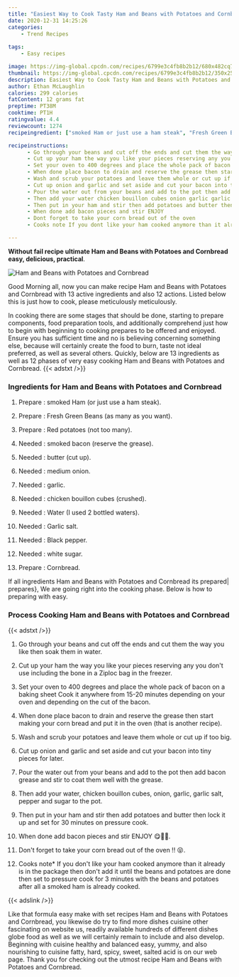 ```yaml
---
title: "Easiest Way to Cook Tasty Ham and Beans with Potatoes and Cornbread"
date: 2020-12-31 14:25:26
categories:
    - Trend Recipes
    
tags:
    - Easy recipes

image: https://img-global.cpcdn.com/recipes/6799e3c4fb8b2b12/680x482cq70/ham-and-beans-with-potatoes-and-cornbread-recipe-main-photo.jpg
thumbnail: https://img-global.cpcdn.com/recipes/6799e3c4fb8b2b12/350x250cq70/ham-and-beans-with-potatoes-and-cornbread-recipe-main-photo.jpg
description: Easiest Way to Cook Tasty Ham and Beans with Potatoes and Cornbread with 13 ingredients and 12 stages of easy cooking.
author: Ethan McLaughlin
calories: 299 calories
fatContent: 12 grams fat
preptime: PT38M
cooktime: PT1H
ratingvalue: 4.4
reviewcount: 1274
recipeingredient: ["smoked Ham or just use a ham steak", "Fresh Green Beans as many as you want", "Red potatoes not too many", "smoked bacon reserve the grease", "butter cut up", "medium onion", "garlic", "chicken bouillon cubes crushed", "Water I used 2 bottled waters", "Garlic salt", "Black pepper", "white sugar", "Cornbread"]

recipeinstructions: 
      - Go through your beans and cut off the ends and cut them the way you like then soak them in water 
      - Cut up your ham the way you like your pieces reserving any you dont use including the bone in a Ziploc bag in the freezer 
      - Set your oven to 400 degrees and place the whole pack of bacon on a baking sheet Cook it anywhere from 1520 minutes depending on your oven and depending on the cut of the bacon 
      - When done place bacon to drain and reserve the grease then start making your corn bread and put it in the oven that is another recipe 
      - Wash and scrub your potatoes and leave them whole or cut up if too big 
      - Cut up onion and garlic and set aside and cut your bacon into tiny pieces for later 
      - Pour the water out from your beans and add to the pot then add bacon grease and stir to coat them well with the grease 
      - Then add your water chicken bouillon cubes onion garlic garlic salt pepper and sugar to the pot 
      - Then put in your ham and stir then add potatoes and butter then lock it up and set for 30 minutes on pressure cook 
      - When done add bacon pieces and stir ENJOY  
      - Dont forget to take your corn bread out of the oven   
      - Cooks note If you dont like your ham cooked anymore than it already is in the package then dont add it until the beans and potatoes are done then set to pressure cook for 3 minutes with the beans and potatoes after all a smoked ham is already cooked

---
```




**Without fail recipe ultimate Ham and Beans with Potatoes and Cornbread easy, delicious, practical**. 


![Ham and Beans with Potatoes and Cornbread](https://img-global.cpcdn.com/recipes/6799e3c4fb8b2b12/680x482cq70/ham-and-beans-with-potatoes-and-cornbread-recipe-main-photo.jpg "Ham and Beans with Potatoes and Cornbread")




Good Morning all, now you can make recipe Ham and Beans with Potatoes and Cornbread with 13 active ingredients and also 12 actions. Listed below this is just how to cook, please meticulously meticulously.

In cooking there are some stages that should be done, starting to prepare components, food preparation tools, and additionally comprehend just how to begin with beginning to cooking prepares to be offered and enjoyed. Ensure you has sufficient time and no is believing concerning something else, because will certainly create the food to burn, taste not ideal preferred, as well as several others. Quickly, below are 13 ingredients as well as 12 phases of very easy cooking Ham and Beans with Potatoes and Cornbread.
{{< adstxt />}}

### Ingredients for Ham and Beans with Potatoes and Cornbread


1. Prepare  : smoked Ham (or just use a ham steak).

1. Prepare  : Fresh Green Beans (as many as you want).

1. Prepare  : Red potatoes (not too many).

1. Needed  : smoked bacon (reserve the grease).

1. Needed  : butter (cut up).

1. Needed  : medium onion.

1. Needed  : garlic.

1. Needed  : chicken bouillon cubes (crushed).

1. Needed  : Water (I used 2 bottled waters).

1. Needed  : Garlic salt.

1. Needed  : Black pepper.

1. Needed  : white sugar.

1. Prepare  : Cornbread.



If all ingredients Ham and Beans with Potatoes and Cornbread its prepared| prepares}, We are going right into the cooking phase. Below is how to preparing with easy.

### Process Cooking Ham and Beans with Potatoes and Cornbread

{{< adstxt />}}


1. Go through your beans and cut off the ends and cut them the way you like then soak them in water.



1. Cut up your ham the way you like your pieces reserving any you don&#39;t use including the bone in a Ziploc bag in the freezer.



1. Set your oven to 400 degrees and place the whole pack of bacon on a baking sheet Cook it anywhere from 15-20 minutes depending on your oven and depending on the cut of the bacon.



1. When done place bacon to drain and reserve the grease then start making your corn bread and put it in the oven (that is another recipe).



1. Wash and scrub your potatoes and leave them whole or cut up if too big.



1. Cut up onion and garlic and set aside and cut your bacon into tiny pieces for later.



1. Pour the water out from your beans and add to the pot then add bacon grease and stir to coat them well with the grease.



1. Then add your water, chicken bouillon cubes, onion, garlic, garlic salt, pepper and sugar to the pot.



1. Then put in your ham and stir then add potatoes and butter then lock it up and set for 30 minutes on pressure cook.



1. When done add bacon pieces and stir ENJOY 😋💋💗.



1. Don&#39;t forget to take your corn bread out of the oven !! 😝.



1. Cooks note* If you don&#39;t like your ham cooked anymore than it already is in the package then don&#39;t add it until the beans and potatoes are done then set to pressure cook for 3 minutes with the beans and potatoes after all a smoked ham is already cooked.





{{< adslink />}}

Like that formula easy make with set recipes Ham and Beans with Potatoes and Cornbread, you likewise do try to find more dishes cuisine other fascinating on website us, readily available hundreds of different dishes globe food as well as we will certainly remain to include and also develop. Beginning with cuisine healthy and balanced easy, yummy, and also nourishing to cuisine fatty, hard, spicy, sweet, salted acid is on our web page. Thank you for checking out the utmost recipe Ham and Beans with Potatoes and Cornbread.
